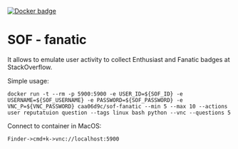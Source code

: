 [![Docker badge](https://img.shields.io/docker/pulls/caa06d9c/sof-fanatic.svg)](https://hub.docker.com/r/caa06d9c/sof-fanatic/)

# SOF - fanatic
It allows to emulate user activity to collect Enthusiast and Fanatic badges at StackOverflow.

Simple usage:
```console
docker run -t --rm -p 5900:5900 -e USER_ID=${SOF_ID} -e USERNAME=${SOF_USERNAME} -e PASSWORD=${SOF_PASSWORD} -e VNC_P=${VNC_PASSWORD} caa06d9c/sof-fanatic --min 5 --max 10 --actions user reputatuion question --tags linux bash python --vnc --questions 5
```
Connect to container in MacOS:
```
Finder->cmd+k->vnc://localhost:5900
```
